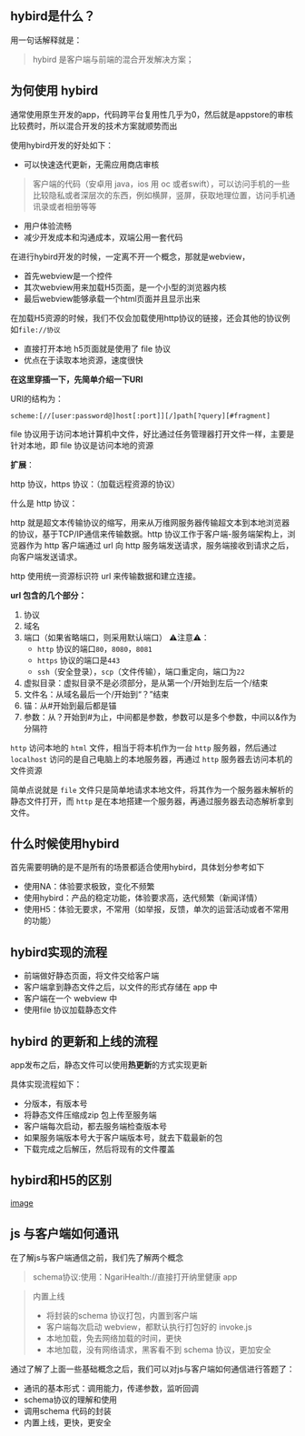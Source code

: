 ## hybird是什么？
用一句话解释就是：
> hybird 是客户端与前端的混合开发解决方案；

## 为何使用 hybird
通常使用原生开发的app，代码跨平台复用性几乎为0，然后就是appstore的审核比较费时，所以混合开发的技术方案就顺势而出

使用hybird开发的好处如下：
- 可以快速迭代更新，无需应用商店审核
> 客户端的代码（安卓用 java，ios 用 oc 或者swift），可以访问手机的一些比较隐私或者深层次的东西，例如横屏，竖屏，获取地理位置，访问手机通讯录或者相册等等
- 用户体验流畅
- 减少开发成本和沟通成本，双端公用一套代码

在进行hybird开发的时候，一定离不开一个概念，那就是webview，
- 首先webview是一个控件
- 其次webview用来加载H5页面，是一个小型的浏览器内核
- 最后webview能够承载一个html页面并且显示出来

在加载H5资源的时候，我们不仅会加载使用http协议的链接，还会其他的协议例如`file://协议`
- 直接打开本地 h5页面就是使用了 file 协议
- 优点在于读取本地资源，速度很快

**在这里穿插一下，先简单介绍一下URI**

URI的结构为：
```
scheme:[//[user:password@]host[:port]][/]path[?query][#fragment]
```

file 协议用于访问本地计算机中文件，好比通过任务管理器打开文件一样，主要是针对本地，即 file 协议是访问本地的资源

**扩展**：

http 协议，https 协议：（加载远程资源的协议）

什么是 http 协议：

http 就是超文本传输协议的缩写，用来从万维网服务器传输超文本到本地浏览器的协议，基于TCP/IP通信来传输数据。http 协议工作于客户端-服务端架构上，浏览器作为 http 客户端通过 url 向 http 服务端发送请求，服务端接收到请求之后，向客户端发送请求。

http 使用统一资源标识符 url 来传输数据和建立连接。


**url 包含的几个部分：**

1. 协议
2. 域名
3. 端口（如果省略端口，则采用默认端口）
    ⚠️注意⚠️：
    - `http` 协议的端口`80`，`8080`，`8081`
    - `https` 协议的端口是`443`
    - `ssh`（安全登录），`scp`（文件传输），端口重定向，端口为`22`
4. 虚拟目录：虚拟目录不是必须部分，是从第一个/开始到左后一个/结束
5. 文件名：从域名最后一个/开始到“？”结束
6. 锚：从#开始到最后都是锚
7. 参数：从？开始到#为止，中间都是参数，参数可以是多个参数，中间以&作为分隔符

`http` 访问本地的 `html` 文件，相当于将本机作为一台 `http` 服务器，然后通过 `localhost` 访问的是自己电脑上的本地服务器，再通过 `http` 服务器去访问本机的文件资源

简单点说就是 `file` 文件只是简单地请求本地文件，将其作为一个服务器未解析的静态文件打开，而 `http` 是在本地搭建一个服务器，再通过服务器去动态解析拿到文件。
## 什么时候使用hybird
首先需要明确的是不是所有的场景都适合使用hybird，具体划分参考如下
- 使用NA：体验要求极致，变化不频繁
- 使用hybird：产品的稳定功能，体验要求高，迭代频繁（新闻详情）
- 使用H5：体验无要求，不常用（如举报，反馈，单次的运营活动或者不常用的功能）
## hybird实现的流程
- 前端做好静态页面，将文件交给客户端
- 客户端拿到静态文件之后，以文件的形式存储在 app 中
- 客户端在一个 webview 中
- 使用file 协议加载静态文件

## hybird 的更新和上线的流程
 app发布之后，静态文件可以使用**热更新**的方式实现更新
 
具体实现流程如下：
- 分版本，有版本号
- 将静态文件压缩成zip 包上传至服务端
- 客户端每次启动，都去服务端检查版本号
- 如果服务端版本号大于客户端版本号，就去下载最新的包
- 下载完成之后解压，然后将现有的文件覆盖
## hybird和H5的区别
[image](/images/20210222_1.png)

## js 与客户端如何通讯
在了解js与客户端通信之前，我们先了解两个概念
> schema协议:使用：NgariHealth://直接打开纳里健康 app

> 内置上线
> - 将封装的schema 协议打包，内置到客户端
> - 客户端每次启动 webview，都默认执行打包好的 invoke.js
> - 本地加载，免去网络加载的时间，更快
> - 本地加载，没有网络请求，黑客看不到 schema 协议，更加安全

通过了解了上面一些基础概念之后，我们可以对js与客户端如何通信进行答题了：
- 通讯的基本形式：调用能力，传递参数，监听回调
- schema协议的理解和使用
- 调用schema 代码的封装
- 内置上线，更快，更安全

  